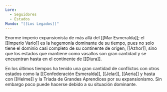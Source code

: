 ```yaml
---
Lore:
  - Seguidores
  - Estados
Mundo: "[[Los Legados]]"
---
```

Enorme imperio expansionista de más allá del [[Mar Esmeralda]]; el [[Imperio Vario]] es la hegemonía dominante de su tiempo, pues no solo tiene el dominio casi completo de su continente de origen, [[Azhor]], sino que los estados que mantiene como vasallos son gran cantidad y se encuentran hasta en el continente de [[Diura]].

En los últimos tiempos ha tenido una gran cantidad de conflictos con otros estados como la [[Confederación Esmeralda]], [[Jelar]], [[Aeria]] y hasta con [[Helme]] y la Triada de Grandes Aprendices por su expansionismo. Sin embargo poco puede hacerse debido a su situación dominante.